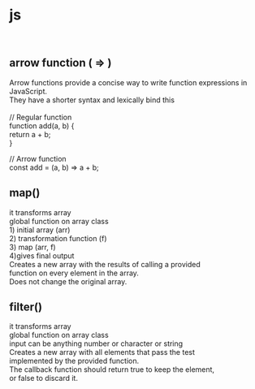  <h1>js</h1><br>

<h2>arrow function ( => )</h2>

Arrow functions provide a concise way to write function expressions in JavaScript. <br>They have a shorter syntax and lexically bind this<br><br>
// Regular function<br>
function add(a, b) {<br>
  return a + b;<br>
}<br>

// Arrow function<br>
const add = (a, b) => a + b;<br>

<h2>map()</h2>
it transforms array<br>
global function on array class <br>
1) initial array (arr) <br>
2) transformation function (f) <br>
3) map (arr, f) <br>
4)gives final output <br>
Creates a new array with the results of calling a provided<br> function on every element in the array.<br>
Does not change the original array.<br>


<h2>filter()</h2>
it transforms array<br>
global function on array class <br>
input can be anything number or character or string <br>
Creates a new array with all elements that pass the test<br> implemented by the provided function.<br>
The callback function should return true to keep the element, <br>or false to discard it.<br>
